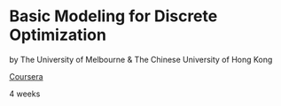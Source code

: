 # Basic Modeling for Discrete Optimization

by The University of Melbourne & The Chinese University of Hong Kong

[Coursera](https://www.coursera.org/learn/basic-modeling)

4 weeks
